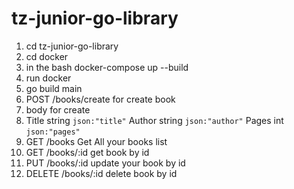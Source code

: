 # tz-junior-go-library
1. cd tz-junior-go-library
2. cd docker
3. in the bash docker-compose up --build
4. run docker
5. go build main
6. POST /books/create for create book 
7. body for create
8. Title  string `json:"title"`
   Author string `json:"author"`
   Pages  int    `json:"pages"`
9. GET /books Get All your books list
10. GET /books/:id get book by id
11. PUT /books/:id update your book by id
12. DELETE /books/:id delete book by id
